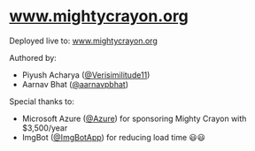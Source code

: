 # www.mightycrayon.org

Deployed live to: www.mightycrayon.org

Authored by:

* Piyush Acharya ([@Verisimilitude11](https://github.com/Verisimilitude11))
* Aarnav Bhat ([@aarnavpbhat](https://github.com/aarnavpbhat))

Special thanks to:
* Microsoft Azure ([@Azure](https://github.com/Azure)) for sponsoring Mighty Crayon with $3,500/year
* ImgBot ([@ImgBotApp](https://github.com/ImgBotApp)) for reducing load time 😃😃
